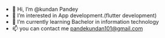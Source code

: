 - 👋 Hi, I’m @kundan Pandey
- 👀 I’m interested in App development.(flutter development)
- 🌱 I’m currently learning Bachelor in information technology
- 📫 you can contact me pandekundan101@gmail.com

<!---
kundan8545/kundan8545 is a ✨ special ✨ repository because its `README.md` (this file) appears on your GitHub profile.
You can click the Preview link to take a look at your changes.
--->

